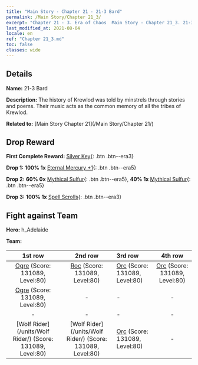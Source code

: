 ```yaml
---
title: "Main Story - Chapter 21 - 21-3 Bard"
permalink: /Main Story/Chapter 21_3/
excerpt: "Chapter 21 - 3. Era of Chaos  Main Story - Chapter 21_3. 21-3 Bard"
last_modified_at: 2021-08-04
locale: en
ref: "Chapter 21_3.md"
toc: false
classes: wide
---
```


## Details

 **Name:** 21-3 Bard

 **Description:** The history of Krewlod was told by minstrels through stories and poems. Their music acts as the common memory of all the tribes of Krewlod.

 **Related to:** [Main Story Chapter 21](/Main Story/Chapter 21/)

## Drop Reward

 **First Complete Reward:** [Silver Key](/Items/con_693/){: .btn .btn--era3}

 **Drop 1:** **100% 1x** [Eternal Mercury +1](/Items/mat_70/){: .btn .btn--era5}

 **Drop 2:** **60% 0x** [Mythical Sulfur](/Items/mat_64/){: .btn .btn--era5}, **40% 1x** [Mythical Sulfur](/Items/mat_64/){: .btn .btn--era5}

 **Drop 3:** **100% 1x** [Spell Scrolls](/Items/con_694/){: .btn .btn--era3}


## Fight against Team
 **Hero:** h_Adelaide

 **Team:**


  | 1st row | 2nd row | 3rd row | 4th row |
  |:----:|:----:|:----|:----:|
  | [Ogre](/units/Ogre/) (Score: 131089, Level:80)  | [Roc](/units/Roc/) (Score: 131089, Level:80)  | [Orc](/units/Orc/) (Score: 131089, Level:80)  | [Orc](/units/Orc/) (Score: 131089, Level:80)  |
  | [Ogre](/units/Ogre/) (Score: 131089, Level:80)  | - | - | - |
  | - | - | - | - |
  | [Wolf Rider](/units/Wolf Rider/) (Score: 131089, Level:80)  | [Wolf Rider](/units/Wolf Rider/) (Score: 131089, Level:80)  | [Orc](/units/Orc/) (Score: 131089, Level:80)  | - |


